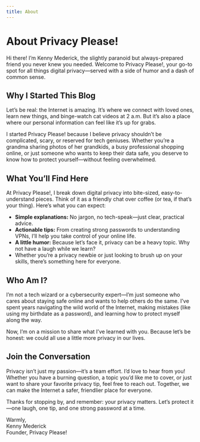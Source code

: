 ```yaml
---
title: About
---
```


# About Privacy Please!
Hi there! I’m Kenny Mederick, the slightly paranoid but always-prepared friend you never knew you needed. Welcome to Privacy Please!, your go-to spot for all things digital privacy—served with a side of humor and a dash of common sense.

## Why I Started This Blog
Let’s be real: the Internet is amazing. It’s where we connect with loved ones, learn new things, and binge-watch cat videos at 2 a.m. But it’s also a place where our personal information can feel like it’s up for grabs.

I started Privacy Please! because I believe privacy shouldn’t be complicated, scary, or reserved for tech geniuses. Whether you’re a grandma sharing photos of her grandkids, a busy professional shopping online, or just someone who wants to keep their data safe, you deserve to know how to protect yourself—without feeling overwhelmed.

## What You’ll Find Here
At Privacy Please!, I break down digital privacy into bite-sized, easy-to-understand pieces. Think of it as a friendly chat over coffee (or tea, if that’s your thing). Here’s what you can expect:

- **Simple explanations:** No jargon, no tech-speak—just clear, practical advice.
- **Actionable tips:** From creating strong passwords to understanding VPNs, I’ll help you take control of your online life.
- **A little humor:** Because let’s face it, privacy can be a heavy topic. Why not have a laugh while we learn?
- Whether you’re a privacy newbie or just looking to brush up on your skills, there’s something here for everyone.


## Who Am I?
I’m not a tech wizard or a cybersecurity expert—I’m just someone who cares about staying safe online and wants to help others do the same. I’ve spent years navigating the wild world of the Internet, making mistakes (like using my birthdate as a password), and learning how to protect myself along the way.

Now, I’m on a mission to share what I’ve learned with you. Because let’s be honest: we could all use a little more privacy in our lives.

## Join the Conversation
Privacy isn’t just my passion—it’s a team effort. I’d love to hear from you! Whether you have a burning question, a topic you’d like me to cover, or just want to share your favorite privacy tip, feel free to reach out. Together, we can make the Internet a safer, friendlier place for everyone.

Thanks for stopping by, and remember: your privacy matters. Let’s protect it—one laugh, one tip, and one strong password at a time.

Warmly,<br />
Kenny Mederick<br />
Founder, Privacy Please!
